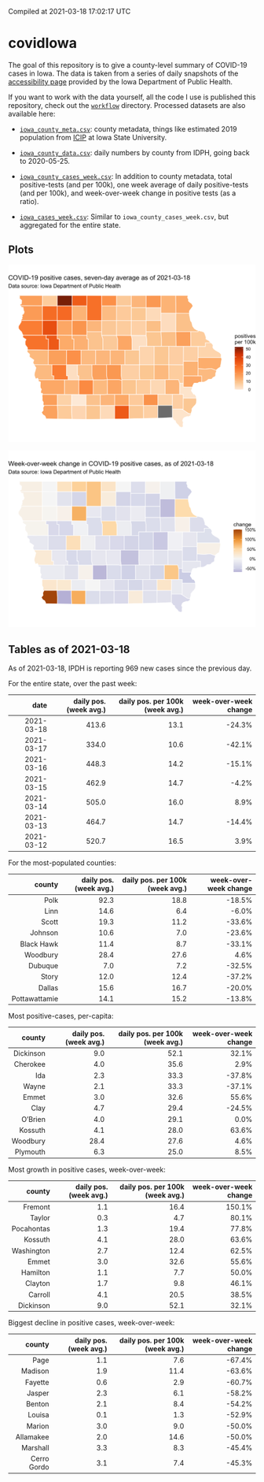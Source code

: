 Compiled at 2021-03-18 17:02:17 UTC

<!-- README.md is generated from README.Rmd. Please edit that file -->

# covidIowa

<!-- badges: start -->

<!-- badges: end -->

The goal of this repository is to give a county-level summary of
COVID-19 cases in Iowa. The data is taken from a series of daily
snapshots of the [accessibility
page](https://coronavirus.iowa.gov/pages/access) provided by the Iowa
Department of Public Health.

If you want to work with the data yourself, all the code I use is
published this repository, check out the [`workflow`](workflow)
directory. Processed datasets are also available here:

  - [`iowa_county_meta.csv`](https://raw.githubusercontent.com/ijlyttle/covidIowa/master/workflow/data/99-publish/iowa_county_meta.csv):
    county metadata, things like estimated 2019 population from
    [ICIP](https://www.icip.iastate.edu/tables/population/counties-estimates)
    at Iowa State University.

  - [`iowa_county_data.csv`](https://raw.githubusercontent.com/ijlyttle/covidIowa/master/workflow/data/99-publish/iowa_county_data.csv):
    daily numbers by county from IDPH, going back to 2020-05-25.

  - [`iowa_county_cases_week.csv`](https://raw.githubusercontent.com/ijlyttle/covidIowa/master/workflow/data/99-publish/iowa_county_data.csv):
    In addition to county metadata, total positive-tests (and per 100k),
    one week average of daily positive-tests (and per 100k), and
    week-over-week change in positive tests (as a ratio).

  - [`iowa_cases_week.csv`](https://raw.githubusercontent.com/ijlyttle/covidIowa/master/workflow/data/99-publish/iowa_cases_week.csv):
    Similar to `iowa_county_cases_week.csv`, but aggregated for the
    entire state.

## Plots

![](workflow/data/99-publish/iowa_cases.png)

![](workflow/data/99-publish/iowa_change.png)

## Tables as of 2021-03-18

As of 2021-03-18, IPDH is reporting 969 new cases since the previous
day.

For the entire state, over the past week:

|       date | daily pos. (week avg.) | daily pos. per 100k (week avg.) | week-over-week change |
| ---------: | ---------------------: | ------------------------------: | --------------------: |
| 2021-03-18 |                  413.6 |                            13.1 |               \-24.3% |
| 2021-03-17 |                  334.0 |                            10.6 |               \-42.1% |
| 2021-03-16 |                  448.3 |                            14.2 |               \-15.1% |
| 2021-03-15 |                  462.9 |                            14.7 |                \-4.2% |
| 2021-03-14 |                  505.0 |                            16.0 |                  8.9% |
| 2021-03-13 |                  464.7 |                            14.7 |               \-14.4% |
| 2021-03-12 |                  520.7 |                            16.5 |                  3.9% |

For the most-populated counties:

|        county | daily pos. (week avg.) | daily pos. per 100k (week avg.) | week-over-week change |
| ------------: | ---------------------: | ------------------------------: | --------------------: |
|          Polk |                   92.3 |                            18.8 |               \-18.5% |
|          Linn |                   14.6 |                             6.4 |                \-6.0% |
|         Scott |                   19.3 |                            11.2 |               \-33.6% |
|       Johnson |                   10.6 |                             7.0 |               \-23.6% |
|    Black Hawk |                   11.4 |                             8.7 |               \-33.1% |
|      Woodbury |                   28.4 |                            27.6 |                  4.6% |
|       Dubuque |                    7.0 |                             7.2 |               \-32.5% |
|         Story |                   12.0 |                            12.4 |               \-37.2% |
|        Dallas |                   15.6 |                            16.7 |               \-20.0% |
| Pottawattamie |                   14.1 |                            15.2 |               \-13.8% |

Most positive-cases, per-capita:

|    county | daily pos. (week avg.) | daily pos. per 100k (week avg.) | week-over-week change |
| --------: | ---------------------: | ------------------------------: | --------------------: |
| Dickinson |                    9.0 |                            52.1 |                 32.1% |
|  Cherokee |                    4.0 |                            35.6 |                  2.9% |
|       Ida |                    2.3 |                            33.3 |               \-37.8% |
|     Wayne |                    2.1 |                            33.3 |               \-37.1% |
|     Emmet |                    3.0 |                            32.6 |                 55.6% |
|      Clay |                    4.7 |                            29.4 |               \-24.5% |
|   O’Brien |                    4.0 |                            29.1 |                  0.0% |
|   Kossuth |                    4.1 |                            28.0 |                 63.6% |
|  Woodbury |                   28.4 |                            27.6 |                  4.6% |
|  Plymouth |                    6.3 |                            25.0 |                  8.5% |

Most growth in positive cases, week-over-week:

|     county | daily pos. (week avg.) | daily pos. per 100k (week avg.) | week-over-week change |
| ---------: | ---------------------: | ------------------------------: | --------------------: |
|    Fremont |                    1.1 |                            16.4 |                150.1% |
|     Taylor |                    0.3 |                             4.7 |                 80.1% |
| Pocahontas |                    1.3 |                            19.4 |                 77.8% |
|    Kossuth |                    4.1 |                            28.0 |                 63.6% |
| Washington |                    2.7 |                            12.4 |                 62.5% |
|      Emmet |                    3.0 |                            32.6 |                 55.6% |
|   Hamilton |                    1.1 |                             7.7 |                 50.0% |
|    Clayton |                    1.7 |                             9.8 |                 46.1% |
|    Carroll |                    4.1 |                            20.5 |                 38.5% |
|  Dickinson |                    9.0 |                            52.1 |                 32.1% |

Biggest decline in positive cases, week-over-week:

|      county | daily pos. (week avg.) | daily pos. per 100k (week avg.) | week-over-week change |
| ----------: | ---------------------: | ------------------------------: | --------------------: |
|        Page |                    1.1 |                             7.6 |               \-67.4% |
|     Madison |                    1.9 |                            11.4 |               \-63.6% |
|     Fayette |                    0.6 |                             2.9 |               \-60.7% |
|      Jasper |                    2.3 |                             6.1 |               \-58.2% |
|      Benton |                    2.1 |                             8.4 |               \-54.2% |
|      Louisa |                    0.1 |                             1.3 |               \-52.9% |
|      Marion |                    3.0 |                             9.0 |               \-50.0% |
|   Allamakee |                    2.0 |                            14.6 |               \-50.0% |
|    Marshall |                    3.3 |                             8.3 |               \-45.4% |
| Cerro Gordo |                    3.1 |                             7.4 |               \-45.3% |
